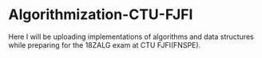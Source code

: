 # Algorithmization-CTU-FJFI
Here I will be uploading implementations of algorithms and data structures while preparing for the 18ZALG exam at CTU FJFI(FNSPE).
